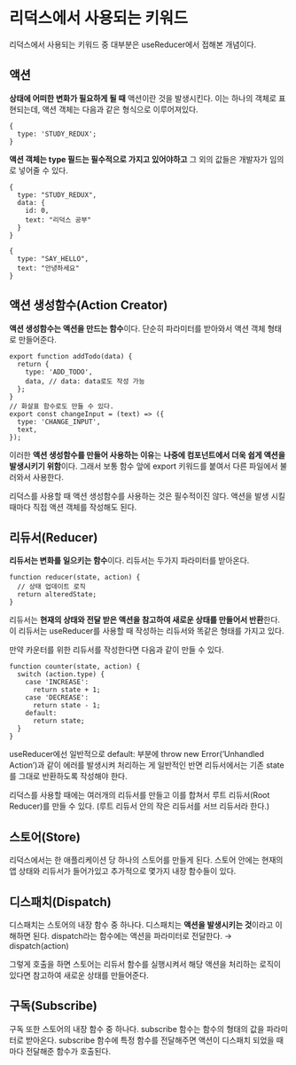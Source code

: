# 리덕스에서 사용되는 키워드

리덕스에서 사용되는 키워드 중 대부분은 useReducer에서 접해본 개념이다.

## 액션

**상태에 어떠한 변화가 필요하게 될 때** 액션이란 것을 발생시킨다. 이는 하나의 객체로 표현되는데, 액션 객체는 다음과 같은 형식으로 이루어져있다.

```tsx
{
  type: 'STUDY_REDUX';
}
```

**액션 객체는 type 필드는 필수적으로 가지고 있어야하고** 그 외의 값들은 개발자가 임의로 넣어줄 수 있다.

```tsx
{
  type: "STUDY_REDUX",
  data: {
    id: 0,
    text: "리덕스 공부"
  }
}
```

```tsx
{
  type: "SAY_HELLO",
  text: "안녕하세요"
}
```

## 액션 생성함수(Action Creator)

**액션 생성함수는 액션을 만드는 함수**이다. 단순히 파라미터를 받아와서 액션 객체 형태로 만들어준다.

```tsx
export function addTodo(data) {
  return {
    type: 'ADD_TODO',
    data, // data: data로도 작성 가능
  };
}
// 화살표 함수로도 만들 수 있다.
export const changeInput = (text) => ({
  type: 'CHANGE_INPUT',
  text,
});
```

이러한 **액션 생성함수를 만들어 사용하는 이유**는 **나중에 컴포넌트에서 더욱 쉽게 액션을 발생시키기 위함**이다. 그래서 보통 함수 앞에 export 키워드를 붙여서 다른 파일에서 불러와서 사용한다.

리덕스를 사용할 때 액션 생성함수를 사용하는 것은 필수적이진 않다. 액션을 발생 시킬 때마다 직접 액션 객체를 작성해도 된다.

## 리듀서(Reducer)

**리듀서는 변화를 일으키는 함수**이다. 리듀서는 두가지 파라미터를 받아온다.

```tsx
function reducer(state, action) {
  // 상태 업데이트 로직
  return alteredState;
}
```

리듀서는 **현재의 상태와 전달 받은 액션을 참고하여 새로운 상태를 만들어서 반환**한다. 이 리듀서는 useReducer를 사용할 때 작성하는 리듀서와 똑같은 형태를 가지고 있다.

만약 카운터를 위한 리듀서를 작성한다면 다음과 같이 만들 수 있다.

```tsx
function counter(state, action) {
  switch (action.type) {
    case 'INCREASE':
      return state + 1;
    case 'DECREASE':
      return state - 1;
    default:
      return state;
  }
}
```

useReducer에선 일반적으로 default: 부분에 throw new Error(’Unhandled Action’)과 같이 에러를 발생시켜 처리하는 게 일반적인 반면 리듀서에서는 기존 state를 그대로 반환하도록 작성해야 한다.

리덕스를 사용할 때에는 여러개의 리듀서를 만들고 이를 합쳐서 루트 리듀서(Root Reducer)를 만들 수 있다. (루트 리듀서 안의 작은 리듀서를 서브 리듀서라 한다.)

## 스토어(Store)

리덕스에서는 한 애플리케이션 당 하나의 스토어를 만들게 된다. 스토어 안에는 현재의 앱 상태와 리듀서가 들어가있고 추가적으로 몇가지 내장 함수들이 있다.

## 디스패치(Dispatch)

디스패치는 스토어의 내장 함수 중 하나다. 디스패치는 **액션을 발생시키는 것**이라고 이해하면 된다. dispatch라는 함수에는 액션을 파라미터로 전달한다. → dispatch(action)

그렇게 호출을 하면 스토어는 리듀서 함수를 실행시켜서 해당 액션을 처리하는 로직이 있다면 참고하여 새로운 상태를 만들어준다.

## 구독(Subscribe)

구독 또한 스토어의 내장 함수 중 하나다. subscribe 함수는 함수의 형태의 값을 파라미터로 받아온다. subscribe 함수에 특정 함수를 전달해주면 액션이 디스패치 되었을 때마다 전달해준 함수가 호출된다.
